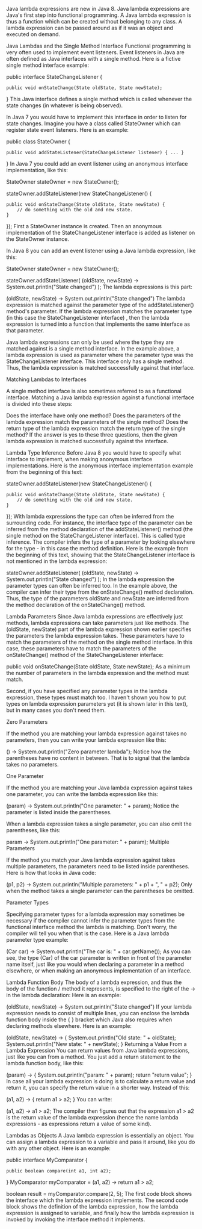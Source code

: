 Java lambda expressions are new in Java 8. Java lambda expressions are Java's first step into functional programming. A Java lambda expression is thus a function which can be created without belonging to any class. A lambda expression can be passed around as if it was an object and executed on demand.

Java Lambdas and the Single Method Interface
Functional programming is very often used to implement event listeners. Event listeners in Java are often defined as Java interfaces with a single method. Here is a fictive single method interface example:

public interface StateChangeListener {

    public void onStateChange(State oldState, State newState);

}
This Java interface defines a single method which is called whenever the state changes (in whatever is being observed).

In Java 7 you would have to implement this interface in order to listen for state changes. Imagine you have a class called StateOwner which can register state event listeners. Here is an example:

public class StateOwner {

    public void addStateListener(StateChangeListener listener) { ... }

}
In Java 7 you could add an event listener using an anonymous interface implementation, like this:

StateOwner stateOwner = new StateOwner();

stateOwner.addStateListener(new StateChangeListener() {

    public void onStateChange(State oldState, State newState) {
        // do something with the old and new state.
    }
});
First a StateOwner instance is created. Then an anonymous implementation of the StateChangeListener interface is added as listener on the StateOwner instance.

In Java 8 you can add an event listener using a Java lambda expression, like this:

StateOwner stateOwner = new StateOwner();

stateOwner.addStateListener(
    (oldState, newState) -> System.out.println("State changed")
);
The lambda expressions is this part:

(oldState, newState) -> System.out.println("State changed")
The lambda expression is matched against the parameter type of the addStateListener() method's parameter. If the lambda expression matches the parameter type (in this case the StateChangeListener interface) , then the lambda expression is turned into a function that implements the same interface as that parameter.

Java lambda expressions can only be used where the type they are matched against is a single method interface. In the example above, a lambda expression is used as parameter where the parameter type was the StateChangeListener interface. This interface only has a single method. Thus, the lambda expression is matched successfully against that interface.

Matching Lambdas to Interfaces

A single method interface is also sometimes referred to as a functional interface. Matching a Java lambda expression against a functional interface is divided into these steps:

Does the interface have only one method?
Does the parameters of the lambda expression match the parameters of the single method?
Does the return type of the lambda expression match the return type of the single method?
If the answer is yes to these three questions, then the given lambda expression is matched successfully against the interface.

Lambda Type Inference
Before Java 8 you would have to specify what interface to implement, when making anonymous interface implementations. Here is the anonymous interface implementation example from the beginning of this text:

stateOwner.addStateListener(new StateChangeListener() {

    public void onStateChange(State oldState, State newState) {
        // do something with the old and new state.
    }
});
With lambda expressions the type can often be inferred from the surrounding code. For instance, the interface type of the parameter can be inferred from the method declaration of the addStateListener() method (the single method on the StateChangeListener interface). This is called type inference. The compiler infers the type of a parameter by looking elsewhere for the type - in this case the method definition. Here is the example from the beginning of this text, showing that the StateChangeListener interface is not mentioned in the lambda expression:

stateOwner.addStateListener(
    (oldState, newState) -> System.out.println("State changed")
);
In the lambda expression the parameter types can often be inferred too. In the example above, the compiler can infer their type from the onStateChange() method declaration. Thus, the type of the parameters oldState and newState are inferred from the method declaration of the onStateChange() method.

Lambda Parameters
Since Java lambda expressions are effectively just methods, lambda expressions can take parameters just like methods. The (oldState, newState) part of the lambda expression shown earlier specifies the parameters the lambda expression takes. These parameters have to match the parameters of the method on the single method interface. In this case, these parameters have to match the parameters of the onStateChange() method of the StateChangeListener interface:

public void onStateChange(State oldState, State newState);
As a minimum the number of parameters in the lambda expression and the method must match.

Second, if you have specified any parameter types in the lambda expression, these types must match too. I haven't shown you how to put types on lambda expression parameters yet (it is shown later in this text), but in many cases you don't need them.

Zero Parameters

If the method you are matching your lambda expression against takes no parameters, then you can write your lambda expression like this:

() -> System.out.println("Zero parameter lambda");
Notice how the parentheses have no content in between. That is to signal that the lambda takes no parameters.

One Parameter

If the method you are matching your Java lambda expression against takes one parameter, you can write the lambda expression like this:

(param) -> System.out.println("One parameter: " + param);
Notice the parameter is listed inside the parentheses.

When a lambda expression takes a single parameter, you can also omit the parentheses, like this:

 param -> System.out.println("One parameter: " + param);
Multiple Parameters

If the method you match your Java lambda expression against takes multiple parameters, the parameters need to be listed inside parentheses. Here is how that looks in Java code:

(p1, p2) -> System.out.println("Multiple parameters: " + p1 + ", " + p2);
Only when the method takes a single parameter can the parentheses be omitted.

Parameter Types

Specifying parameter types for a lambda expression may sometimes be necessary if the compiler cannot infer the parameter types from the functional interface method the lambda is matching. Don't worry, the compiler will tell you when that is the case. Here is a Java lambda parameter type example:

(Car car) -> System.out.println("The car is: " + car.getName());
As you can see, the type (Car) of the car parameter is written in front of the parameter name itself, just like you would when declaring a parameter in a method elsewhere, or when making an anonymous implementation of an interface.

Lambda Function Body
The body of a lambda expression, and thus the body of the function / method it represents, is specified to the right of the -> in the lambda declaration: Here is an example:

 (oldState, newState) -> System.out.println("State changed")
If your lambda expression needs to consist of multiple lines, you can enclose the lambda function body inside the { } bracket which Java also requires when declaring methods elsewhere. Here is an example:

 (oldState, newState) -> {
    System.out.println("Old state: " + oldState);
    System.out.println("New state: " + newState);
  }
Returning a Value From a Lambda Expression
You can return values from Java lambda expressions, just like you can from a method. You just add a return statement to the lambda function body, like this:

 (param) -> {
    System.out.println("param: " + param);
    return "return value";
  }
In case all your lambda expression is doing is to calculate a return value and return it, you can specify the return value in a shorter way. Instead of this:

 (a1, a2) -> { return a1 > a2; }
You can write:

 (a1, a2) -> a1 > a2;
The compiler then figures out that the expression a1 > a2 is the return value of the lambda expression (hence the name lambda expressions - as expressions return a value of some kind).

Lambdas as Objects
A Java lambda expression is essentially an object. You can assign a lambda expression to a variable and pass it around, like you do with any other object. Here is an example:

public interface MyComparator {

    public boolean compare(int a1, int a2);

}
MyComparator myComparator = (a1, a2) -> return a1 > a2;

boolean result = myComparator.compare(2, 5);
The first code block shows the interface which the lambda expression implements. The second code block shows the definition of the lambda expression, how the lambda expression is assigned to variable, and finally how the lambda expression is invoked by invoking the interface method it implements.
